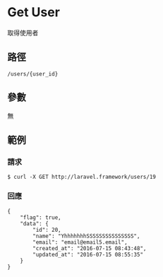 # Get User

取得使用者

## 路徑

```
/users/{user_id}
```

## 參數

無

## 範例

### 請求

```
$ curl -X GET http://laravel.framework/users/19
```

### 回應

```
{
    "flag": true,
    "data": {
        "id": 20,
        "name": "YhhhhhhhSSSSSSSSSSSSSSS",
        "email": "email@email5.email",
        "created_at": "2016-07-15 08:43:48",
        "updated_at": "2016-07-15 08:55:35"
    }
}
```


